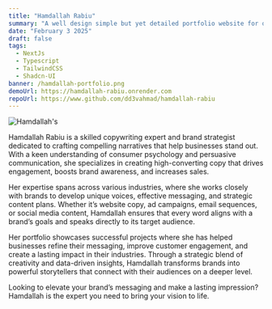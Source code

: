 ```yaml
---
title: "Hamdallah Rabiu"
summary: "A well design simple but yet detailed portfolio website for one of my clients - Hamdallah A. Rabiu."
date: "February 3 2025"
draft: false
tags:
  - NextJs
  - Typescript
  - TailwindCSS
  - Shadcn-UI
banner: /hamdallah-portfolio.png
demoUrl: https://hamdallah-rabiu.onrender.com
repoUrl: https://www.github.com/dd3vahmad/hamdallah-rabiu
---
```


![Hamdallah's](/hamdallah-portfolio.png)

Hamdallah Rabiu is a skilled copywriting expert and brand strategist dedicated to crafting compelling narratives that help businesses stand out. With a keen understanding of consumer psychology and persuasive communication, she specializes in creating high-converting copy that drives engagement, boosts brand awareness, and increases sales.

Her expertise spans across various industries, where she works closely with brands to develop unique voices, effective messaging, and strategic content plans. Whether it’s website copy, ad campaigns, email sequences, or social media content, Hamdallah ensures that every word aligns with a brand’s goals and speaks directly to its target audience.

Her portfolio showcases successful projects where she has helped businesses refine their messaging, improve customer engagement, and create a lasting impact in their industries. Through a strategic blend of creativity and data-driven insights, Hamdallah transforms brands into powerful storytellers that connect with their audiences on a deeper level.

Looking to elevate your brand’s messaging and make a lasting impression? Hamdallah is the expert you need to bring your vision to life.
